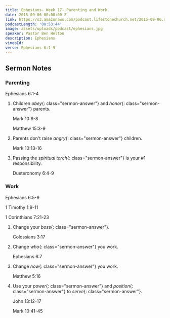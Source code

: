 ```yaml
---
title: Ephesians- Week 17- Parenting and Work
date: 2015-09-06 00:00:00 Z
link: https://s3.amazonaws.com/podcast.lifestonechurch.net/2015-09-06.mp3
podcastLength: '00:53:44'
image: assets/uploads/podcast/ephesians.jpg
speaker: Pastor Ben Helton
description: Ephesians
vimeoId: 
verse: Ephesians 6:1-9
---
```


## Sermon Notes

### Parenting

Ephesians 6:1-4

1. Children *obey*{: class="sermon-answer"} and *honor*{: class="sermon-answer"} parents.

   Mark 10:6-8

   Matthew 15:3-9

1. Parents don't raise *angry*{: class="sermon-answer"} children.

   Mark 10:13-16

1. Passing the *spiritual torch*{: class="sermon-answer"} is your #1 responsibility.

   Dueteronomy 6:4-9

### Work

Ephesians 6:5-9

1 Timothy 1:9-11

1 Corinthians 7:21-23

1. Change your *boss*{: class="sermon-answer"}.

   Colossians 3:17

1. Change *who*{: class="sermon-answer"} you work.

   Ephesians 6:7

1. Change *how*{: class="sermon-answer"} you work.

   Matthew 5:16

1. Use your *power*{: class="sermon-answer"} and *position*{: class="sermon-answer"} to *serve*{: class="sermon-answer"}.

   John 13:12-17

   Mark 10:41-45
